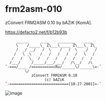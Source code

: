 # frm2asm-010
zConvert FRM2ASM 0.10 by bAZiK [KomA].

https://defacto2.net/f/b12b93b
```
     ______     ____    ________    ____
     \    /_____\_ Ź\___\_____ Ź\___\_ Ź\_
     /  _/ __/   /  \    /   /  \   _/   /
    /   \ _\    /   /   /   /   /   \   /
   /   /   \_  /   /   /   /   /   /   /
  /___/     /_____/___/___/   /\__/   /\
ˇ-===/____ /==========cRu/______\/______\=-ˇ
         \/
            zConvert FRM2ASM 0.10           
                  (c) bAZiK                 
ˇ-===========================[10-27-2001]=-ˇ

```

![image](https://user-images.githubusercontent.com/513842/211176179-7f7ed61d-5416-4a3f-9006-1598efe0dfe5.png)
